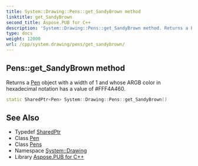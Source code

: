 ```yaml
---
title: System::Drawing::Pens::get_SandyBrown method
linktitle: get_SandyBrown
second_title: Aspose.PUB for C++
description: 'System::Drawing::Pens::get_SandyBrown method. Returns a Pen object with a width of 1 and whose ARGB color in hexadecimal notation has a value of #FFF4A460 in C++.'
type: docs
weight: 12000
url: /cpp/system.drawing/pens/get_sandybrown/
---
```

## Pens::get_SandyBrown method


Returns a [Pen](../../pen/) object with a width of 1 and whose ARGB color in hexadecimal notation has a value of #FFF4A460.

```cpp
static SharedPtr<Pen> System::Drawing::Pens::get_SandyBrown()
```

## See Also

* Typedef [SharedPtr](../../../system/sharedptr/)
* Class [Pen](../../pen/)
* Class [Pens](../)
* Namespace [System::Drawing](../../)
* Library [Aspose.PUB for C++](../../../)
